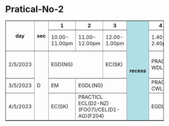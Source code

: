 # Pratical-No-2
<!DOCTYPE html>
<html lang="en">
<head>
    <meta charset="UTF-8">
    <meta http-equiv="X-UA-Compatible" content="IE=edge">
    <meta name="viewport" content="width=device-width, initial-scale=1.0">
    <title>time table
    </title> 
 </head>
   <body>
    <table border = "1" cellpadding = "6" >
        <tr>
       <th rowspan="2">day</th>
         <th rowspan="2">sec</th>
           <th>1</th>
             <th>2</th>
               <th>3</th>
                  <th rowspan="6" style="background-color:POWDERBLUE">recess</td>
                    <th>4</th>
                     <th>5</th>
                     <th rowspan="6" style="background-color:POWDERBLUE">recess</td>
                    <th>6</th>
                <th>7</th>
              </tr>
            <tr>
         <td>10.00-11.00pm</td>
        <td>11.00-12.00pm</td>
          <td>12.00-1.00pm</td>
             <td>1.40-2.40pm</td>
                <td>2.40-3.40pm</td>
                   <td>4.00-5.00pm</td>
                      <td>5.00-6.00 pm</td>
                       </tr>
                       <tr>
                       <td>2/5/2023</td>
                     <td  rowspan="3">D</td> 
                   <td colspan="2">EGD(NG)</td>
                <td>EC(SK)</td>
            <td colspan="2">PRACTICL <br>WDL(MB/AB/AS)</td>
        <td colspan="2">PRACTICL <br>ECL(D2-NZ)(FOO7)/CEL(D1-AG)(F204)</td>
    </tr>
<tr>
    <td>3/5/2023</td> 
        <td>EM</td>
            <td colspan="2">EGDL(NG)</td>
        <td colspan="2">PRACTICL <br>CWL(SM/MG/AN)</td>
    <td colspan="2">PRACTICL <br>WDL(MB/AB/AS)</td>
</tr>    
<tr>
  <td>4/5/2023</td> 
    <td>EC(SK)</td>
        <td colspan="2">PRACTICL<BR>ECL(D2-NZ)(FOO7)/CEL(D1-AG)(F204)</td>
        <td colspan="2">EGDL(NG)</td>
    <td>LIBRARY</td>
  <td>MOOC*</td>
</tr>       
    </table>
    
</body>
</html>
